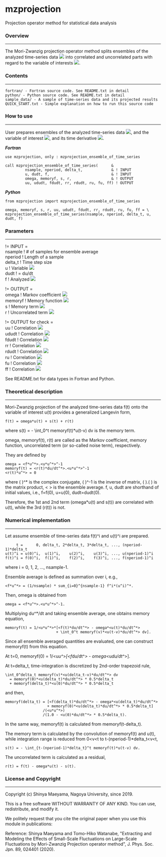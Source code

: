   mzprojection
=================

Projection operator method for statistical data analysis


### Overview ###
------------------------------------------------------------------------------------------
  The Mori-Zwanzig projection operator method splits ensembles of the analyzed time-series data <img src="https://latex.codecogs.com/gif.latex?f(t)^i" /> into correlated and uncorrelated parts with regard to the variable of interests <img src="https://latex.codecogs.com/gif.latex?u(t)^i" />.


### Contents ###
------------------------------------------------------------------------------------------

    fortran/ - Fortran source code. See README.txt in detail  
    python/ - Python source code. See README.txt in detail  
    sample_data/ - A sample of time-series data and its projected results  
    QUICK_START.txt - Simple explanation on how to run this source code  


### How to use ###
------------------------------------------------------------------------------------------

  User prepares ensembles of the analyzed time-series data <img src="https://latex.codecogs.com/gif.latex?f(t)^i" />, and the variable of interest <img src="https://latex.codecogs.com/gif.latex?u(t)^i" />, and its time derivative <img src="https://latex.codecogs.com/gif.latex?\frac{du}{dt}(t)^i" />.

  ***Fortran***
    
    use mzprojection, only : mzprojection_ensemble_of_time_series

    call mzprojection_ensemble_of_time_series(      &  
             nsample, nperiod, delta_t,             & ! INPUT  
             u, dudt, f,                            & ! INPUT  
             omega, memoryf, s, r,                  & ! OUTPUT  
             uu, ududt, fdudt, rr, rdudt, ru, fu, ff) ! OUTPUT  
             
  ***Python***
  
    from mzprojection import mzprojection_ensemble_of_time_series

    omega, memoryf, s, r, uu, ududt, fdudt, rr, rdudt, ru, fu, ff = \  
    mzprojection_ensemble_of_time_series(nsample, nperiod, delta_t, u, dudt, f)  


### Parameters ###
------------------------------------------------------------------------------------------

  != INPUT =  
   nsample ! # of samples for ensemble average  
   nperiod ! Length of a sample  
   delta_t ! Time step size  
   u       ! Variable <img src="https://latex.codecogs.com/gif.latex?u(t)^i" />  
   dudt    ! = du/dt  
   f       ! Analyzed <img src="https://latex.codecogs.com/gif.latex?f(t)^i" />  

  != OUTPUT =  
  omega   ! Markov coefficient <img src="https://latex.codecogs.com/gif.latex?\Omega" />  
  memoryf ! Memory function <img src="https://latex.codecogs.com/gif.latex?\Gamma(t)" />  
  s       ! Memory term <img src="https://latex.codecogs.com/gif.latex?M(t)^i" />  
  r       ! Uncorrelated term <img src="https://latex.codecogs.com/gif.latex?r(t)^i" />  
  
  != OUTPUT for check =  
  uu    ! Correlation <img src="https://latex.codecogs.com/gif.latex?\langle&space;u(t)u&space;\rangle" />  
  ududt ! Correlation <img src="https://latex.codecogs.com/gif.latex?\langle&space;u(t)\frac{du}{dt}&space;\rangle" />  
  fdudt ! Correlation <img src="https://latex.codecogs.com/gif.latex?\langle&space;f(t)\frac{du}{dt}&space;\rangle" />  
  rr    ! Correlation <img src="https://latex.codecogs.com/gif.latex?\langle&space;r(t)r&space;\rangle" />  
  rdudt ! Correlation <img src="https://latex.codecogs.com/gif.latex?\langle&space;r(t)\frac{du}{dt}&space;\rangle" />  
  ru    ! Correlation <img src="https://latex.codecogs.com/gif.latex?\langle&space;r(t)u&space;\rangle" />  
  fu    ! Correlation <img src="https://latex.codecogs.com/gif.latex?\langle&space;f(t)u&space;\rangle" />  
  ff    ! Correlation <img src="https://latex.codecogs.com/gif.latex?\langle&space;f(t)f&space;\rangle" />

  See README.txt for data types in Fortran and Python.


### Theoretical description ###
------------------------------------------------------------------------------------------

  Mori-Zwanzig projection of the analyzed time-series data f(t) onto the 
  variable of interest u(t) provides a generalized Langevin form,

    f(t) = omega*u(t) + s(t) + r(t)

  where s(t) = - \int_0^t memoryf(t)*u(t-v) dv is the memory term.

  omega, memoryf(t), r(t) are called as the Markov coefficient, memory function,
  uncorrelated term (or so-called noise term), respectively.

  They are defined by

    omega = <f*u^*>.<u*u^*>^-1
    memoryf(t) = <r(t)*du/dt^*>.<u*u^*>^-1
    <r(t)*u^*> = 0

  where ( )^* is the complex conjugate, ( )^-1 is the inverse of matrix, 
  ( ).( ) is the matrix product, < > is the ensemble average.  f, u, dudt 
  are shorthand of initial values, i.e., f=f(0), u=u(0), dudt=dudt(0).

  Therefore, the 1st and 2nd term (omega*u(t) and s(t)) are correlated 
  with u(t), while the 3rd (r(t)) is not.


### Numerical implementation ###
------------------------------------------------------------------------------------------

  Let assume ensemble of time-series data f(t)^i and u(t)^i are prepared.

         t =      0, delta_t, 2*delta_t, 3*delta_t, ..., (nperiod-1)*delta_t
    u(t)^i = u(0)^i,  u(1)^i,    u(2)^i,    u(3)^i, ..., u(nperiod-1)^i
    f(t)^i = f(0)^i,  f(1)^i,    f(2)^i,    f(3)^i, ..., f(nperiod-1)^i

  where i = 0, 1, 2, ..., nsample-1.

  Ensemble average is defined as summation over i, e.g.,

    <f*u^*> = (1/nsample) * sum_{i=0}^{nsample-1} f^i*(u^i)^*.

  Then, omega is obtained from

    omega = <f*u^*>.<u*u^*>^-1.

  Multiplying du^*/dt and taking ensemble average, one obtains memory equation,

    memoryf(t) = 1/<u*u^*>*[<f(t)*du/dt^*> - omega*<u(t)*du/dt^*> 
                           + \int_0^t memoryf(v)*<u(t-v)*du/dt^*> dv].

  Since all ensemble averaged quantities are evaluated, one can construct
  memoryf(t) from this equation.

  At t=0, memoryf(0) = 1/<u*u^*>*[<f*du/dt^*> - omega*<u*du/dt^*>].

  At t=delta_t, time-integration is discretized by 2nd-order trapezoid rule,

    \int_0^delta_t memoryf(v)*<u(delta_t-v)*du/dt^*> dv
      = memoryf(0)*<u(delta_t)*du/dt^*> * 0.5*delta_t
      + memoryf(delta_t)*<u(0)*du/dt^*> * 0.5*delta_t

  and then, 

    memoryf(delta_t) = [<f(delta_t)*du/dt^*> - omega*<u(delta_t)*du/dt^*> 
                       + memoryf(0)*<u(delta_t)*du/dt^*> * 0.5*delta_t]
                     /(<u*u^*>)   
                     /(1.0 - <u(0)*du/dt^*> * 0.5*delta_t).

  In the same way, memoryf(t) is calculated from memoryf(t-delta_t).

  The memory term is calculated by the convolution of memoryf(t) and u(t),
  while integration range is reduced from 0<v<t to t-(nperiod-1)*delta_t<v<t,

    s(t) = - \int_{t-(nperiod-1)*delta_t}^t memoryf(t)*u(t-v) dv.

  The uncorrelated term is calculated as a residual,

    r(t) = f(t) - omega*u(t) - s(t).


### License and Copyright ###
------------------------------------------------------------------------------------------

  Copyright (c) Shinya Maeyama, Nagoya University, since 2019.

  This is a free software WITHOUT WARRANTY OF ANY KIND. You can use,
  redistribute, and modify it.

  We politely request that you cite the original paper when you use this
  module in publications:

  Reference:
     Shinya Maeyama and Tomo-Hiko Watanabe,
    "Extracting and Modeling the Effects of Small-Scale Fluctuations on
     Large-Scale Fluctuations by Mori-Zwanzig Projection operator method", 
     J. Phys. Soc. Jpn. 89, 024401 (2020).
